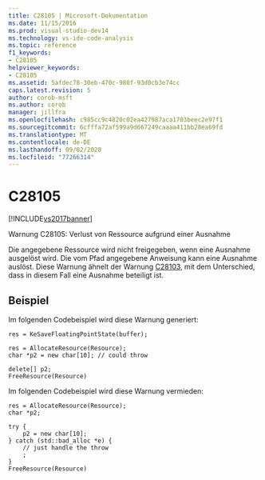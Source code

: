 ```yaml
---
title: C28105 | Microsoft-Dokumentation
ms.date: 11/15/2016
ms.prod: visual-studio-dev14
ms.technology: vs-ide-code-analysis
ms.topic: reference
f1_keywords:
- C28105
helpviewer_keywords:
- C28105
ms.assetid: 5afdec78-30eb-470c-980f-93d0cb3e74cc
caps.latest.revision: 5
author: corob-msft
ms.author: corob
manager: jillfra
ms.openlocfilehash: c985cc9c4820c02ea427987aca1703beec2e97f1
ms.sourcegitcommit: 6cfffa72af599a9d667249caaaa411bb28ea69fd
ms.translationtype: MT
ms.contentlocale: de-DE
ms.lasthandoff: 09/02/2020
ms.locfileid: "77266314"
---
```

# <a name="c28105"></a>C28105
[!INCLUDE[vs2017banner](../includes/vs2017banner.md)]

Warnung C28105: Verlust von Ressource aufgrund einer Ausnahme  
  
 Die angegebene Ressource wird nicht freigegeben, wenn eine Ausnahme ausgelöst wird. Die vom Pfad angegebene Anweisung kann eine Ausnahme auslöst. Diese Warnung ähnelt der Warnung [C28103](../code-quality/c28103.md), mit dem Unterschied, dass in diesem Fall eine Ausnahme beteiligt ist.  
  
## <a name="example"></a>Beispiel  
 Im folgenden Codebeispiel wird diese Warnung generiert:  
  
```  
res = KeSaveFloatingPointState(buffer);  
  
res = AllocateResource(Resource);  
char *p2 = new char[10]; // could throw  
  
delete[] p2;  
FreeResource(Resource)  
```  
  
 Im folgenden Codebeispiel wird diese Warnung vermieden:  
  
```  
res = AllocateResource(Resource);  
char *p2;  
  
try {  
    p2 = new char[10];  
} catch (std::bad_alloc *e) {  
    // just handle the throw  
    ;  
}  
FreeResource(Resource)  
```

